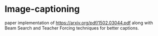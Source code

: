 # Image-captioning
paper implementation of https://arxiv.org/pdf/1502.03044.pdf along with Beam Search and Teacher Forcing techniques for better captions.
